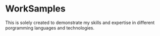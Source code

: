 # WorkSamples
This is solely created to demonstrate my skills and expertise in different porgramming languages and technologies.
